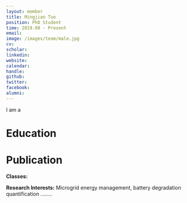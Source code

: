 ```yaml
---
layout: member
title: Mingjian Tuo
position: PhD Student
time: 2019.08 - Present
email: 
image: /images/team/male.jpg
cv: 
scholar: 
linkedin: 
website: 
calendar: 
handle: 
github: 
twitter: 
facebook: 
alumni: 
---
```


I am a 

# Education




# Publication




**Classes:**


**Research Interests:** Microgrid energy management, battery degradation quantification ........

